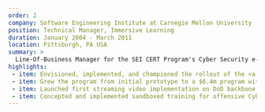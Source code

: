```yaml
---
order: 2
company: Software Engineering Institute at Carnegie Mellon University
position: Technical Manager, Immersive Learning
duration: January 2004 - March 2011
location: Pittsburgh, PA USA
summary: >
  Line-Of-Business Manager for the SEI CERT Program's Cyber Security e-learning support for the U.S. Department of Defense (DoD) and Federal civilian agencies. My team's mission was to invent, prototype, and launch solutions to unique problems in cyber security. Partnered with military and federal agencies to reduce risk, save money, and save lives through advanced cybersecurity training and education.
highlights:
 - item: Envisioned, implemented, and championed the rollout of the <a href="https://fedvte.usalearning.gov/" target="_blank">Virtual Training Environment (VTE)</a>, offering on-demand hands-on training in cybersecurity, computer forensics, commercial networking products, and offensive cyber toolkits for 125,000 Cybersecurity and IT staff across the globe
 - item: Grew the program from initial prototype to a $6.4m program with a staff of 18 software developers, infrastructure engineers, and product specialists
 - item: Launched first streaming video implementation on DoD backbone networks
 - item: Concepted and implemented sandboxed training for offensive Cyber capabilities
---
```

